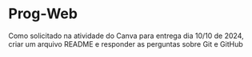 # Prog-Web
Como solicitado na atividade do Canva para entrega dia 10/10 de 2024, criar um arquivo README e responder as perguntas sobre Git e GitHub
